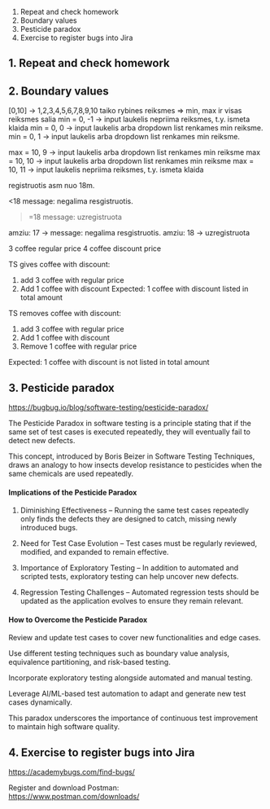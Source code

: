 1. Repeat and check homework
2. Boundary values
3. Pesticide paradox
4. Exercise to register bugs into Jira

## 1. Repeat and check homework


## 2. Boundary values

[0,10] -> 1,2,3,4,5,6,7,8,9,10
taiko rybines reiksmes => min, max ir visas reiksmes salia
min  =  0, -1 -> input laukelis nepriima reiksmes, t.y. ismeta klaida
min  =  0, 0 -> input laukelis arba dropdown list renkames min reiksme.
min  =  0, 1 -> input laukelis arba dropdown list renkames min reiksme.

max = 10, 9 -> input laukelis arba dropdown list renkames min reiksme
max = 10, 10 -> input laukelis arba dropdown list renkames min reiksme
max = 10, 11 -> input laukelis nepriima reiksmes, t.y. ismeta klaida

registruotis asm nuo 18m.

<18 message: negalima resgistruotis.
>=18 message: uzregistruota

amziu: 17  -> message: negalima resgistruotis.
amziu: 18  -> uzregistruota

3 coffee regular price
4 coffee discount price

TS gives coffee with discount:
1. add 3 coffee with regular price
2. Add 1 coffee with discount 
Expected: 1 coffee with discount listed in total amount

TS removes coffee with discount:
1. add 3 coffee with regular price
2. Add 1 coffee with discount 
3. Remove 1 coffee with regular price

Expected: 1 coffee with discount is not listed in total amount


## 3. Pesticide paradox
https://bugbug.io/blog/software-testing/pesticide-paradox/   

The Pesticide Paradox in software testing is a principle stating that if the same set of test cases is executed repeatedly, they will eventually fail to detect new defects.  

This concept, introduced by Boris Beizer in Software Testing Techniques, draws an analogy to how insects develop resistance to pesticides when the same chemicals are used repeatedly.

#### Implications of the Pesticide Paradox
1. Diminishing Effectiveness – Running the same test cases repeatedly only finds the defects they are designed to catch, missing newly introduced bugs.  
   
2. Need for Test Case Evolution – Test cases must be regularly reviewed, modified, and expanded to remain effective.

3. Importance of Exploratory Testing – In addition to automated and scripted tests, exploratory testing can help uncover new defects.

4. Regression Testing Challenges – Automated regression tests should be updated as the application evolves to ensure they remain relevant.

#### How to Overcome the Pesticide Paradox
Review and update test cases to cover new functionalities and edge cases.  

Use different testing techniques such as boundary value analysis, equivalence partitioning, and risk-based testing.  

Incorporate exploratory testing alongside automated and manual testing.  

Leverage AI/ML-based test automation to adapt and generate new test cases dynamically.  

This paradox underscores the importance of continuous test improvement to maintain high software quality.


## 4. Exercise to register bugs into Jira
https://academybugs.com/find-bugs/

Register and download Postman:  
https://www.postman.com/downloads/

